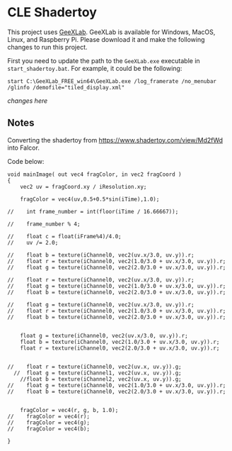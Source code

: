 # CLE Shadertoy

This project uses [GeeXLab](http://www.geeks3d.com/geexlab/downloads/). 
GeeXLab is available for Windows, MacOS, Linux, and Raspberry Pi.
Please download it and make the following changes to run this project.

First you need to update the path to the `GeeXLab.exe` executable in `start_shadertoy.bat`.
For example, it could be the following:

```
start C:\GeeXLab_FREE_win64\GeeXLab.exe /log_framerate /no_menubar /glinfo /demofile="tiled_display.xml"
```

*changes here*

## Notes

Converting the shadertoy from https://www.shadertoy.com/view/Md2fWd into Falcor.

Code below:
```
void mainImage( out vec4 fragColor, in vec2 fragCoord )
{
	vec2 uv = fragCoord.xy / iResolution.xy;
    
	fragColor = vec4(uv,0.5+0.5*sin(iTime),1.0);
	
//    int frame_number = int(floor(iTime / 16.66667));
    
//    frame_number % 4;
    
//    float c = float(iFrame%4)/4.0;
//    uv /= 2.0;
    
//    float b = texture(iChannel0, vec2(uv.x/3.0, uv.y)).r;
//    float r = texture(iChannel0, vec2(1.0/3.0 + uv.x/3.0, uv.y)).r;
//    float g = texture(iChannel0, vec2(2.0/3.0 + uv.x/3.0, uv.y)).r;

//    float r = texture(iChannel0, vec2(uv.x/3.0, uv.y)).r;
//    float g = texture(iChannel0, vec2(1.0/3.0 + uv.x/3.0, uv.y)).r;
//    float b = texture(iChannel0, vec2(2.0/3.0 + uv.x/3.0, uv.y)).r;

//    float g = texture(iChannel0, vec2(uv.x/3.0, uv.y)).r;
//    float r = texture(iChannel0, vec2(1.0/3.0 + uv.x/3.0, uv.y)).r;
//    float b = texture(iChannel0, vec2(2.0/3.0 + uv.x/3.0, uv.y)).r;

    
    float g = texture(iChannel0, vec2(uv.x/3.0, uv.y)).r;
    float b = texture(iChannel0, vec2(1.0/3.0 + uv.x/3.0, uv.y)).r;
    float r = texture(iChannel0, vec2(2.0/3.0 + uv.x/3.0, uv.y)).r;

    
//    float r = texture(iChannel0, vec2(uv.x, uv.y)).g;
  //  float g = texture(iChannel1, vec2(uv.x, uv.y)).g;
    //float b = texture(iChannel2, vec2(uv.x, uv.y)).g;
//    float g = texture(iChannel0, vec2(1.0/3.0 + uv.x/3.0, uv.y)).r;
//    float b = texture(iChannel0, vec2(2.0/3.0 + uv.x/3.0, uv.y)).r;

    
    fragColor = vec4(r, g, b, 1.0);
//    fragColor = vec4(r);
//    fragColor = vec4(g);
//    fragColor = vec4(b);

}

```